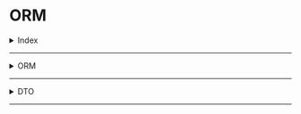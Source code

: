 # ORM

<details>
<summary>Index</summary>

## Index

- ORM
- DTO
- Database Design
</details>

---

<details>
<summary>ORM</summary>

## ORM

**ORM** stands for **Object Relational Mapping**

</details>

---

<details>
<summary>DTO</summary>

## DTO

**DTO** stands for **Data Transfer Object**

</details>

---
